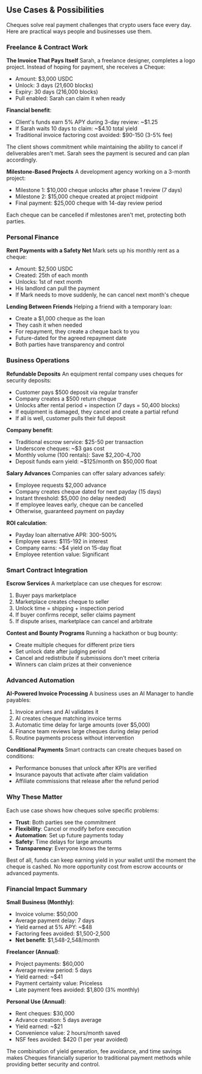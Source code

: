 ## Use Cases & Possibilities

Cheques solve real payment challenges that crypto users face every day. Here are practical ways people and businesses use them.

### Freelance & Contract Work

**The Invoice That Pays Itself**
Sarah, a freelance designer, completes a logo project. Instead of hoping for payment, she receives a Cheque:
- Amount: $3,000 USDC
- Unlock: 3 days (21,600 blocks)
- Expiry: 30 days (216,000 blocks)
- Pull enabled: Sarah can claim it when ready

**Financial benefit**:
- Client's funds earn 5% APY during 3-day review: ~$1.25
- If Sarah waits 10 days to claim: ~$4.10 total yield
- Traditional invoice factoring cost avoided: $90-150 (3-5% fee)

The client shows commitment while maintaining the ability to cancel if deliverables aren't met. Sarah sees the payment is secured and can plan accordingly.

**Milestone-Based Projects**
A development agency working on a 3-month project:
- Milestone 1: $10,000 cheque unlocks after phase 1 review (7 days)
- Milestone 2: $15,000 cheque created at project midpoint
- Final payment: $25,000 cheque with 14-day review period

Each cheque can be cancelled if milestones aren't met, protecting both parties.

### Personal Finance

**Rent Payments with a Safety Net**
Mark sets up his monthly rent as a cheque:
- Amount: $2,500 USDC
- Created: 25th of each month
- Unlocks: 1st of next month
- His landlord can pull the payment
- If Mark needs to move suddenly, he can cancel next month's cheque

**Lending Between Friends**
Helping a friend with a temporary loan:
- Create a $1,000 cheque as the loan
- They cash it when needed
- For repayment, they create a cheque back to you
- Future-dated for the agreed repayment date
- Both parties have transparency and control

### Business Operations

**Refundable Deposits**
An equipment rental company uses cheques for security deposits:
- Customer pays $500 deposit via regular transfer
- Company creates a $500 return cheque
- Unlocks after rental period + inspection (7 days = 50,400 blocks)
- If equipment is damaged, they cancel and create a partial refund
- If all is well, customer pulls their full deposit

**Company benefit**: 
- Traditional escrow service: $25-50 per transaction
- Underscore cheques: ~$3 gas cost
- Monthly volume (100 rentals): Save $2,200-4,700
- Deposit funds earn yield: ~$125/month on $50,000 float

**Salary Advances**
Companies can offer salary advances safely:
- Employee requests $2,000 advance
- Company creates cheque dated for next payday (15 days)
- Instant threshold: $5,000 (no delay needed)
- If employee leaves early, cheque can be cancelled
- Otherwise, guaranteed payment on payday

**ROI calculation**:
- Payday loan alternative APR: 300-500%
- Employee saves: $115-192 in interest
- Company earns: ~$4 yield on 15-day float
- Employee retention value: Significant

### Smart Contract Integration

**Escrow Services**
A marketplace can use cheques for escrow:
1. Buyer pays marketplace
2. Marketplace creates cheque to seller
3. Unlock time = shipping + inspection period
4. If buyer confirms receipt, seller claims payment
5. If dispute arises, marketplace can cancel and arbitrate

**Contest and Bounty Programs**
Running a hackathon or bug bounty:
- Create multiple cheques for different prize tiers
- Set unlock date after judging period
- Cancel and redistribute if submissions don't meet criteria
- Winners can claim prizes at their convenience

### Advanced Automation

**AI-Powered Invoice Processing**
A business uses an AI Manager to handle payables:
1. Invoice arrives and AI validates it
2. AI creates cheque matching invoice terms
3. Automatic time delay for large amounts (over $5,000)
4. Finance team reviews large cheques during delay period
5. Routine payments process without intervention

**Conditional Payments**
Smart contracts can create cheques based on conditions:
- Performance bonuses that unlock after KPIs are verified
- Insurance payouts that activate after claim validation
- Affiliate commissions that release after the refund period

### Why These Matter

Each use case shows how cheques solve specific problems:
- **Trust**: Both parties see the commitment
- **Flexibility**: Cancel or modify before execution
- **Automation**: Set up future payments today
- **Safety**: Time delays for large amounts
- **Transparency**: Everyone knows the terms

Best of all, funds can keep earning yield in your wallet until the moment the cheque is cashed. No more opportunity cost from escrow accounts or advanced payments.

### Financial Impact Summary

**Small Business (Monthly)**:
- Invoice volume: $50,000
- Average payment delay: 7 days
- Yield earned at 5% APY: ~$48
- Factoring fees avoided: $1,500-2,500
- **Net benefit**: $1,548-2,548/month

**Freelancer (Annual)**:
- Project payments: $60,000
- Average review period: 5 days
- Yield earned: ~$41
- Payment certainty value: Priceless
- Late payment fees avoided: $1,800 (3% monthly)

**Personal Use (Annual)**:
- Rent cheques: $30,000
- Advance creation: 5 days average
- Yield earned: ~$21
- Convenience value: 2 hours/month saved
- NSF fees avoided: $420 (1 per year avoided)

The combination of yield generation, fee avoidance, and time savings makes Cheques financially superior to traditional payment methods while providing better security and control.